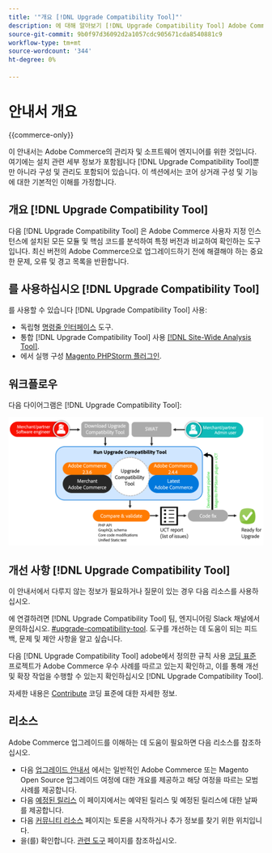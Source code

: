 ```yaml
---
title: '"개요 [!DNL Upgrade Compatibility Tool]"'
description: 에 대해 알아보기 [!DNL Upgrade Compatibility Tool] Adobe Commerce 프로젝트에 어떻게 도움을 줄 수 있습니까?
source-git-commit: 9b0f97d36092d2a1057cdc905671cda8540881c9
workflow-type: tm+mt
source-wordcount: '344'
ht-degree: 0%

---
```



# 안내서 개요

{{commerce-only}}

이 안내서는 Adobe Commerce의 관리자 및 소프트웨어 엔지니어를 위한 것입니다. 여기에는 설치 관련 세부 정보가 포함됩니다 [!DNL Upgrade Compatibility Tool]뿐만 아니라 구성 및 관리도 포함되어 있습니다. 이 섹션에서는 코어 상거래 구성 및 기능에 대한 기본적인 이해를 가정합니다.

## 개요 [!DNL Upgrade Compatibility Tool]

다음 [!DNL Upgrade Compatibility Tool] 은 Adobe Commerce 사용자 지정 인스턴스에 설치된 모든 모듈 및 핵심 코드를 분석하여 특정 버전과 비교하여 확인하는 도구입니다. 최신 버전의 Adobe Commerce으로 업그레이드하기 전에 해결해야 하는 중요한 문제, 오류 및 경고 목록을 반환합니다.

## 를 사용하십시오 [!DNL Upgrade Compatibility Tool]

를 사용할 수 있습니다 [!DNL Upgrade Compatibility Tool] 사용:

- 독립형 [명령줄 인터페이스](../upgrade-compatibility-tool/run.md) 도구.
- 통합 [!DNL Upgrade Compatibility Tool] 사용 [[!DNL Site-Wide Analysis Tool]](../upgrade-compatibility-tool/integrate-analysis-tool.md).
- 에서 실행 구성 [Magento PHPStorm 플러그인](../upgrade-compatibility-tool/run-configuration-phpstorm-plugin.md).

## 워크플로우

다음 다이어그램은 [!DNL Upgrade Compatibility Tool]:

![[!DNL Upgrade Compatibility Tool] 다이어그램](../../assets/upgrade-guide/uct-diagram-v5.png)

## 개선 사항 [!DNL Upgrade Compatibility Tool]

이 안내서에서 다루지 않는 정보가 필요하거나 질문이 있는 경우 다음 리소스를 사용하십시오.

에 연결하려면 [!DNL Upgrade Compatibility Tool] 팀, 엔지니어링 Slack 채널에서 문의하십시오. [#upgrade-compatibility-tool](https://magentocommeng.slack.com/archives/C019Y143U9F). 도구를 개선하는 데 도움이 되는 피드백, 문제 및 제안 사항을 알고 싶습니다.

다음 [!DNL Upgrade Compatibility Tool] adobe에서 정의한 규칙 사용 [코딩 표준](https://devdocs.magento.com/guides/v2.4/coding-standards/bk-coding-standards.html) 프로젝트가 Adobe Commerce 우수 사례를 따르고 있는지 확인하고, 이를 통해 개선 및 확장 작업을 수행할 수 있는지 확인하십시오 [!DNL Upgrade Compatibility Tool].

자세한 내용은 [Contribute](https://devdocs.magento.com/guides/v2.4/coding-standards/contributing.html) 코딩 표준에 대한 자세한 정보.

## 리소스

Adobe Commerce 업그레이드를 이해하는 데 도움이 필요하면 다음 리소스를 참조하십시오.

- 다음 [업그레이드 안내서](https://experienceleague.adobe.com/docs/commerce-operations/upgrade-guide/overview.html) 에서는 일반적인 Adobe Commerce 또는 Magento Open Source 업그레이드 여정에 대한 개요를 제공하고 해당 여정을 따르는 모범 사례를 제공합니다.
- 다음 [예정된 릴리스](https://devdocs.magento.com/release/) 이 페이지에서는 예약된 릴리스 및 예정된 릴리스에 대한 날짜를 제공합니다.
- 다음 [커뮤니티 리소스](https://developer.adobe.com/commerce/contributor/community/) 페이지는 토론을 시작하거나 추가 정보를 찾기 위한 위치입니다.
- 을(를) 확인합니다. [관련 도구](../upgrade-compatibility-tool/related-tools.md) 페이지를 참조하십시오.
